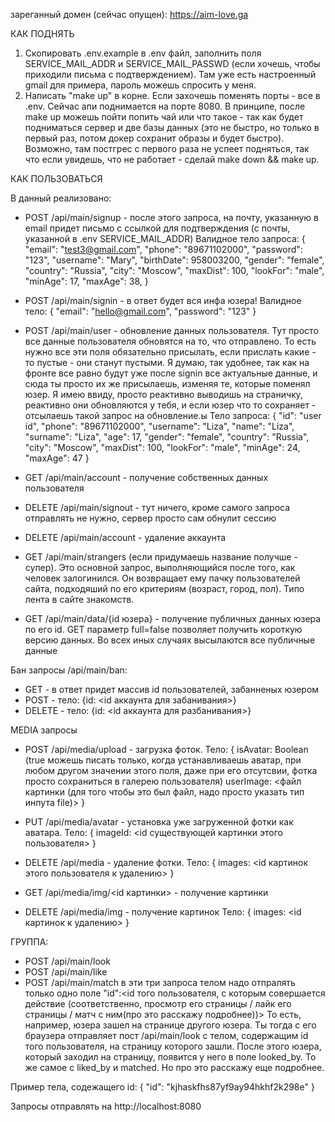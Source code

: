 зареганный домен (сейчас опущен):
https://aim-love.ga

КАК ПОДНЯТЬ

1. Скопировать .env.example в .env файл, заполнить поля SERVICE_MAIL_ADDR и SERVICE_MAIL_PASSWD (если хочешь, чтобы приходили письма с подтверждением). Там уже есть настроенный gmail для примера, пароль можешь спросить у меня.
2. Написать "make up" в корне. Если захочешь поменять порты - все в .env. Сейчас апи поднимается на порте 8080. В принципе, после make up можешь пойти попить чай или что такое - так как будет подниматься сервер и две базы данных (это не быстро, но только в первый раз, потом докер сохранит образы и будет быстро). Возможно, там постгрес с первого раза не успеет подняться, так что если увидешь, что не работает - сделай make down && make up.


КАК ПОЛЬЗОВАТЬСЯ

В данный реализовано:

- POST /api/main/signup - после этого запроса, на почту, указанную в email придет письмо с ссылкой для подтверждения (с почты, указанной в .env SERVICE_MAIL_ADDR)
Валидное тело запроса:
{
	"email": "test3@gmail.com",
	"phone": "89671102000",
	"password": "123",
	"username": "Mary",
	"birthDate": 958003200,
	"gender": "female",
	"country": "Russia",
	"city": "Moscow",
	"maxDist": 100,
	"lookFor": "male",
	"minAge": 17,
	"maxAge": 38,
}

- POST /api/main/signin - в ответ будет вся инфа юзера!
Валидное тело:
{
	"email": "hello@gmail.com",
	"password": "123"
}
- POST /api/main/user - обновление данных пользователя. Тут просто все данные пользователя обновятся на то, что отправлено. То есть нужно все эти поля обязательно присылать, если прислать какие - то пустые - они станут пустыми. Я думаю, так удобнее, так как на фронте все равно будут уже после signin все актуальные данные, и сюда ты просто их же присылаешь, изменяя те, которые поменял юзер. Я имею ввиду, просто реактивно выводишь на страничку, реактивно они обновляются у тебя, и если юзер что то сохраняет - отсылаешь такой запрос на обновление.ы 
Тело запроса:
{
	"id": "user id",
	"phone": "89671102000",
	"username": "Liza",
	"name": "Liza",
	"surname": "Liza",
	"age": 17,
	"gender": "female",
	"country": "Russia",
	"city": "Moscow",
	"maxDist": 100,
	"lookFor": "male",
	"minAge": 24,
	"maxAge": 47
}

- GET /api/main/account - получение собственных данных пользователя

- DELETE /api/main/signout - тут ничего, кроме самого запроса отправлять не нужно, сервер просто сам обнулит сессию

- DELETE /api/main/account - удаление аккаунта

- GET /api/main/strangers (если придумаешь название получше - супер). Это основной запрос, выполняющийся после того, как человек залогинился. Он возвращает ему пачку пользователей сайта, подходяший по его критериям (возраст, город, пол). Типо лента в сайте знакомств.

- GET /api/main/data/{id юзера} - получение публичных данных юзера по его id. GET параметр full=false позволяет получить короткую версию данных. Во всех иных случаях высылаются все публичные данные


Бан запросы /api/main/ban:
- GET - в ответ придет массив id пользователей, забанненых юзером
- POST - тело: {id: <id аккаунта для забанивания>}
- DELETE - тело: {id: <id аккаунта для разбанивания>}


MEDIA запросы

- POST /api/media/upload - загрузка фоток. Тело:
{
    isAvatar: Boolean (true можешь писать только, когда устанавливаешь аватар, при любом другом значении этого поля, даже при его отсутсвии, фотка просто сохраниться в галерею пользователя)
    userImage: <файл картинки (для того чтобы это был файл, надо просто указать тип инпута file)>
}

- PUT /api/media/avatar - установка уже загруженной фотки как аватара. Тело:
{
    imageId: <id существующей картинки этого пользователя>
}

- DELETE /api/media - удаление фотки. Тело:
{
    images: <id картинок этого пользователя к удалению>
}

- GET /api/media/img/<id картинки> - получение картинки

- DELETE /api/media/img - получение картинок
Тело:
{
    images: <id картинок к удалению>
}


ГРУППА:

- POST /api/main/look
- POST /api/main/like
- POST /api/main/match
в эти три запроса телом надо отпралять только одно поле "id":<id того пользователя, с которым совершается действие (соответственно, просмотр его страницы / лайк его страницы / матч с ним(про это расскажу подробнее))>
То есть, например, юзера зашел на странице другого юзера. Ты тогда с его браузера отправляет пост /api/main/look с телом, содержащим id того пользователя, на страницу которого зашли. После этого юзера, который заходил на страницу, появится у него в поле looked_by.
То же самое с liked_by и matched. Но про это расскажу еще подробнее.

Пример тела, содежащего id:
{
	"id": "kjhaskfhs87yf9ay94hkhf2k298e"
}



Запросы отправлять на http://localhost:8080